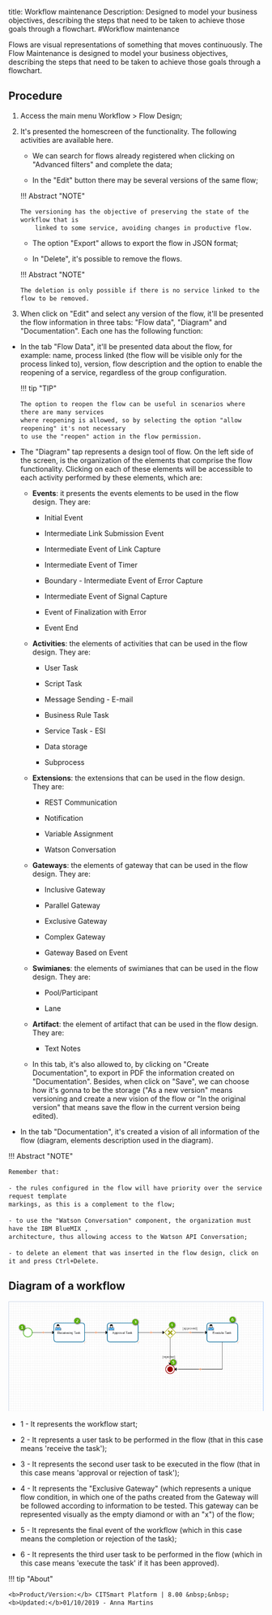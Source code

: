 title: Workflow maintenance
Description: Designed to model your business objectives, describing the steps that need to be taken to achieve those goals through a flowchart.
#Workflow maintenance

Flows are visual representations of something that moves continuously.
The Flow Maintenance is designed to model your business objectives, describing
the steps that need to be taken to achieve those goals through a flowchart.

Procedure
-------------

1.  Access the main menu Workflow \> Flow Design;

2.  It's presented the homescreen of the functionality. The following activities are
    available here.
    
    - We can search for flows already registered when clicking on "Advanced filters"
      and complete the data;
      
    - In the "Edit" button there may be several versions of the same flow;
    
    !!! Abstract "NOTE"
        
	    The versioning has the objective of preserving the state of the workflow that is 
            linked to some service, avoiding changes in productive flow.
	    
    -  The option "Export" allows to export the flow in JSON format;
    
    -  In "Delete", it's possible to remove the flows.
    
    !!! Abstract "NOTE"
    
        The deletion is only possible if there is no service linked to the flow to be removed.
	    
3.  When click on "Edit" and select any version of the flow, it'll be presented the
    flow information in three tabs: "Flow data", "Diagram" and "Documentation".
    Each one has the following function:

-   In the tab "Flow Data", it'll be presented data about the flow, for example: name,
    process linked (the flow will be visible only for the process linked to), version,
    flow description and the option to enable the reopening of a service, regardless
    of the group configuration.
    
    !!! tip "TIP"
    
        The option to reopen the flow can be useful in scenarios where there are many services 
        where reopening is allowed, so by selecting the option "allow reopening" it's not necessary 
        to use the "reopen" action in the flow permission.

-   The "Diagram" tap represents a design tool of flow. On the left side of the screen,
    is the organization of the elements that comprise the flow functionality. Clicking on 
    each of these elements will be accessible to each activity performed by these elements,
    which are:
    
    -   **Events**: it presents the events elements to be used in the flow design. They are:
    
        -   Initial Event
       
        -   Intermediate Link Submission Event
        
        -   Intermediate Event of Link Capture
        
        -   Intermediate Event of Timer
        
        -   Boundary - Intermediate Event of Error Capture
        
        -   Intermediate Event of Signal Capture
        
        -   Event of Finalization with Error
        
        -   Event End
        
    -   **Activities**: the elements of activities that can be used in the flow design. They are:
    
        -   User Task
        
        -   Script Task
        
        -   Message Sending - E-mail
        
        -   Business Rule Task
        
        -   Service Task - ESI
        
        -   Data storage
        
        -   Subprocess
        
    -   **Extensions**: the extensions that can be used in the flow design. They are:
    
        -   REST Communication
        
        -   Notification
        
        -   Variable Assignment
        
        -   Watson Conversation
        
    -   **Gateways**: the elements of gateway that can be used in the flow design. They are:
    
        -   Inclusive Gateway
        
        -   Parallel Gateway
        
        -   Exclusive Gateway
        
        -   Complex Gateway
        
        -   Gateway Based on Event
        
    -   **Swimianes**: the elements of swimianes that can be used in the flow design. They are:
    
        -   Pool/Participant
        
        -   Lane
        
    -   **Artifact**: the element of artifact that can be used in the flow design. They are:
    
        -   Text Notes
        
    -   In this tab, it's also allowed to, by clicking on "Create Documentation", to export in PDF
        the information created on "Documentation". Besides, when click on "Save", we can choose how
        it's gonna to be the storage ("As a new version" means versioning  and create a new vision
        of the flow or "In the original version" that means save the flow in the current version being
        edited).
        
-  In the tab "Documentation", it's created a vision of all information of the flow
   (diagram, elements description used in the diagram).

!!! Abstract "NOTE"

    Remember that:
    
    - the rules configured in the flow will have priority over the service request template 
    markings, as this is a complement to the flow;
    
    - to use the "Watson Conversation" component, the organization must have the IBM BlueMIX ,
    architecture, thus allowing access to the Watson API Conversation;
    
    - to delete an element that was inserted in the flow design, click on it and press Ctrl+Delete.
    
Diagram of a workflow
-------------------------------------    

![Diagrama do Fluxo](images/flow-diagram.png)


-   1 - It represents the workflow start;

-   2 - It represents a user task to be performed in the flow (that in this
    case means 'receive the task');
    
-   3 - It represents the second user task to be executed in the flow (that in
    this case means 'approval or rejection of task');
    
-   4 - It represents the "Exclusive Gateway" (which represents a unique flow condition, 
    in which one of the paths created from the Gateway will be followed according to 
    information to be tested. This gateway can be represented visually as the empty diamond 
    or with an "x") of the flow;
    
-   5 - It represents the final event of the workflow (which in this case means the completion 
    or rejection of the task);
    
-   6 - It represents the third user task to be performed in the flow (which in this case means 
    'execute the task' if it has been approved).    


!!! tip "About"

    <b>Product/Version:</b> CITSmart Platform | 8.00 &nbsp;&nbsp;
    <b>Updated:</b>01/10/2019 - Anna Martins
